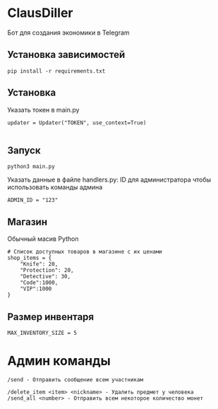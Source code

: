 # ClausDiller
Бот для создания экономики в Telegram 
## Установка зависимостей
```
pip install -r requirements.txt
```
## Установка
Указать токен в main.py
```(python)
updater = Updater("TOKEN", use_context=True)
    
```
## Запуск 
```(python)
python3 main.py
```
Указать данные в файле handlers.py:
ID для администратора чтобы использовать команды админа
```(python)
ADMIN_ID = "123"
```


## Магазин
Обычный масив Python

```(python)
# Список доступных товаров в магазине с их ценами
shop_items = {
    "Knife": 20,
    "Protection": 20,
    "Detective": 30,
    "Code":1000,
    "VIP":1000
}
```
## Размер инвентаря
```(python)
MAX_INVENTORY_SIZE = 5
```
# Админ команды
```
/send - Отправить сообщение всем участникам

/delete_item <item> <nickname> - Удалить предмет у человека
/send_all <number> - Отправить всем некоторое количество монет
```
